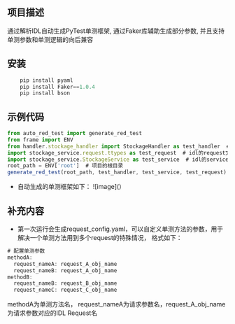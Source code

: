 ## 项目描述
通过解析IDL自动生成PyTest单测框架,
通过Faker库辅助生成部分参数,
并且支持单测参数和单测逻辑的向后兼容

## 安装
```javascript
    pip install pyaml
    pip install Faker==1.0.4
    pip install bson
```

## 示例代码
```javascript
from auto_red_test import generate_red_test
from frame import ENV
from handler.stockage_handler import StockageHandler as test_handler  # 需要单测的handler
import stockage_service.request.ttypes as test_request  # idl的request文件
import stockage_service.StockageService as test_service  # idl的service文件
root_path = ENV['root']  # 项目的根目录
generate_red_test(root_path, test_handler, test_service, test_request)
```
* 自动生成的单测框架如下：
![image](）

## 补充内容
* 第一次运行会生成request_config.yaml，可以自定义单测方法的参数，用于解决一个单测方法用到多个request的特殊情况，
格式如下：
```javascript
# 配置单测参数
methodA:
  request_nameA: request_A_obj_name
  request_nameB: request_A_obj_name
methodB:
  request_nameB: request_B_obj_name
  request_nameC: request_C_obj_name
```
methodA为单测方法名， request_nameA为请求参数名，request_A_obj_name为请求参数对应的IDL Request名
